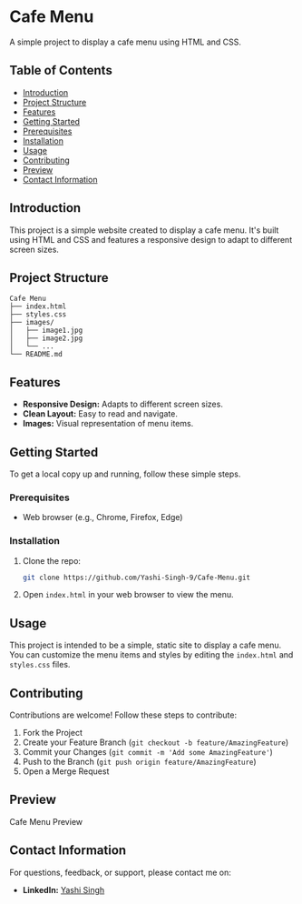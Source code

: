 # Cafe Menu

A simple project to display a cafe menu using HTML and CSS.

## Table of Contents
- [Introduction](#introduction)
- [Project Structure](#project-structure)
- [Features](#features)
- [Getting Started](#getting-started)
- [Prerequisites](#prerequisites)
- [Installation](#installation)
- [Usage](#usage)
- [Contributing](#contributing)
- [Preview](#preview)
- [Contact Information](#contact-information)

## Introduction
This project is a simple website created to display a cafe menu. It's built using HTML and CSS and features a responsive design to adapt to different screen sizes.

## Project Structure
```
Cafe Menu
├── index.html
├── styles.css
├── images/
│   ├── image1.jpg
│   ├── image2.jpg
│   └── ...
└── README.md
```

## Features
- **Responsive Design:** Adapts to different screen sizes.
- **Clean Layout:** Easy to read and navigate.
- **Images:** Visual representation of menu items.

## Getting Started
To get a local copy up and running, follow these simple steps.

### Prerequisites
- Web browser (e.g., Chrome, Firefox, Edge)

### Installation
1. Clone the repo:
   ```bash
   git clone https://github.com/Yashi-Singh-9/Cafe-Menu.git
   ```

2. Open `index.html` in your web browser to view the menu.

## Usage
This project is intended to be a simple, static site to display a cafe menu. You can customize the menu items and styles by editing the `index.html` and `styles.css` files.

## Contributing
Contributions are welcome! Follow these steps to contribute:

1. Fork the Project
2. Create your Feature Branch (`git checkout -b feature/AmazingFeature`)
3. Commit your Changes (`git commit -m 'Add some AmazingFeature'`)
4. Push to the Branch (`git push origin feature/AmazingFeature`)
5. Open a Merge Request

## Preview
Cafe Menu Preview

## Contact Information
For questions, feedback, or support, please contact me on:

- **LinkedIn:** [Yashi Singh](https://www.linkedin.com/in/yashi-singh-b4143a246)
